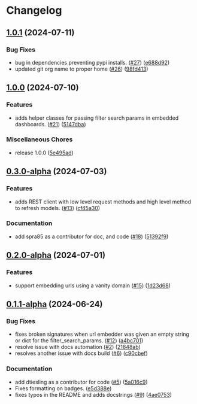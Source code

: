 # Changelog

## [1.0.1](https://github.com/camoag/omni-sdk/compare/v1.0.0...v1.0.1) (2024-07-11)


### Bug Fixes

* bug in dependencies preventing pypi installs. ([#27](https://github.com/camoag/omni-sdk/issues/27)) ([e688d92](https://github.com/camoag/omni-sdk/commit/e688d923dbc04c3c2e9f41d9fb790bca8e8c9e4e))
* updated git org name to proper home ([#26](https://github.com/camoag/omni-sdk/issues/26)) ([98fd413](https://github.com/camoag/omni-sdk/commit/98fd4131a844c3c7805afff721152f993e2a3e1f))

## [1.0.0](https://github.com/camoag/omni-sdk/compare/v0.3.0-alpha...v1.0.0) (2024-07-10)


### Features

* adds helper classes for passing filter search params in embedded dashboards. ([#21](https://github.com/camoag/omni-sdk/issues/21)) ([5147dba](https://github.com/camoag/omni-sdk/commit/5147dba3fa51394e438ce6903a9baaa87f4d2278))


### Miscellaneous Chores

* release 1.0.0 ([5e495ad](https://github.com/camoag/omni-sdk/commit/5e495add0d01b0e5d5503dd756b96ea50012de87))

## [0.3.0-alpha](https://github.com/camoag/omni-sdk/compare/v0.2.0-alpha...v0.3.0-alpha) (2024-07-03)


### Features

* adds REST client with low level request methods and high level method to refresh models. ([#13](https://github.com/camoag/omni-sdk/issues/13)) ([cf45a30](https://github.com/camoag/omni-sdk/commit/cf45a308443e7544a85d388f56cb56043b831a8e))


### Documentation

* add spra85 as a contributor for doc, and code ([#18](https://github.com/camoag/omni-sdk/issues/18)) ([51392f9](https://github.com/camoag/omni-sdk/commit/51392f9147a467949e40c7d8b2464fdf91e85e03))

## [0.2.0-alpha](https://github.com/camoag/omni-sdk/compare/v0.1.1-alpha...v0.2.0-alpha) (2024-07-01)


### Features

* support embedding urls using a vanity domain ([#15](https://github.com/camoag/omni-sdk/issues/15)) ([1d23d68](https://github.com/camoag/omni-sdk/commit/1d23d68ac570e77d50b45e0fe3e11b3a7832424b))

## [0.1.1-alpha](https://github.com/camoag/omni-sdk/compare/v0.1.0-alpha...v0.1.1-alpha) (2024-06-24)


### Bug Fixes

* fixes broken signatures when url embedder was given an empty string or dict for the filter_search_params. ([#12](https://github.com/camoag/omni-sdk/issues/12)) ([a4bc701](https://github.com/camoag/omni-sdk/commit/a4bc701e5c43da0018017d39332bf6c618f7c636))
* resolve issue with docs automation ([#2](https://github.com/camoag/omni-sdk/issues/2)) ([21848ab](https://github.com/camoag/omni-sdk/commit/21848ab430c0aac92c189f70fccc92643229ed84))
* resolves another issue with docs build ([#6](https://github.com/camoag/omni-sdk/issues/6)) ([c90cbef](https://github.com/camoag/omni-sdk/commit/c90cbefe5295f13f3870101b5df070f53a1d76df))


### Documentation

* add dtiesling as a contributor for code ([#5](https://github.com/camoag/omni-sdk/issues/5)) ([5a016c9](https://github.com/camoag/omni-sdk/commit/5a016c9c35c772e3d755cf3e972f2172a14febc6))
* Fixes formatting on badges. ([e5d388e](https://github.com/camoag/omni-sdk/commit/e5d388e684505528ee5684d3a498decf6f743366))
* fixes typos in the README and adds docstrings ([#9](https://github.com/camoag/omni-sdk/issues/9)) ([4ae0753](https://github.com/camoag/omni-sdk/commit/4ae07539658edc16f202932cf036936a621263de))
